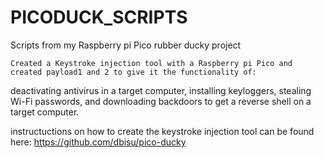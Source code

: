 # PICODUCK_SCRIPTS
Scripts from my Raspberry pi Pico rubber ducky project

	Created a Keystroke injection tool with a Raspberry pi Pico and created payload1 and 2 to give it the functionality of:
deactivating antivirus in a target computer, installing keyloggers, stealing Wi-Fi passwords, and downloading backdoors to get a reverse shell on a target computer.

instructuctions on how to create the keystroke injection tool can be found here:
https://github.com/dbisu/pico-ducky

